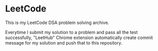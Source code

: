 # LeetCode
This is my LeetCode DSA problem solving archive.

Everytime I submit my solution to a problem and pass all the test successfully, "LeetHub" Chrome extension automatically create commit message for my solution and push that to this repository.
